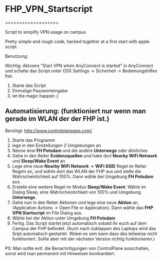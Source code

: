 # FHP_VPN_Startscript #
===================

Script to simplify VPN usage on campus

Pretty simple and rough code, hacked together at a first start with apple script.

Benutzung:

Wichtig: Aktviere "Start VPN when AnyConnect is started" in AnyConnect und schalte das Script unter OSX Settings -> Sicherheit -> Bedienungshilfen  frei.

1. Starte das Script
2. Einmalige Passworteingabe
3. let the magic happen ;)


## Automatisierung: (funktioniert nur wenn man gerade im WLAN der der FHP ist.) ##

Benötigt: http://www.controlplaneapp.com/ 
1. Starte das Programm
2. lege in den Einstellungen 2 Umgebungen an
3. Nenne eine **FH Potsdam** und die andere **Unterwegs** oder ähnliches
4. Gehe in den Reiter **Evidenzquellen** und hake dort **Nearby WiFi Network** und **Sleep/Wake Event** an
5. Lege eine neue **Nearby WiFi Network** -> **WiFi SSID** Regel im Reiter Regeln an, und wähle dort das WLAN der FHP aus und stelle die Wahrscheinlichkeit auf 100%. Dann wähle bei Umgebung **FH Potsdam** aus.
6. Erstelle eine weitere Regel im Modus **Sleep/Wake Event**. Wähle im Dialog Sleep, eine Wahrscheinlichkeit von 100% und Umgebung **Unterwegs**.
7. Gehe nun in den Reiter Aktionen und lege eine neue **Aktion** an. (Application Actions -> Open File or Application). Dann wähle das **FHP VPN Startscript** im File Dialog aus.
8. Wähle bei der Aktion unter Umgebung **FH Potsdam**
9. Fertig. Das Script startet jetzt automatisch sobald ihr euch auf dem Campus der FHP befindet. (Auch nach zuklappen des Laptops wird das Sript automatisch gestartet. Wobei es sein kann dass das teilweise nicht funktioniert. Sollte aber mit der nächsten Version richtig funktionieren.)

PS: Man sollte evtl. die Benachritigungen von ControlPlane ausschalten, sonst wird man permanent mit Hinweisen bombardiert.
